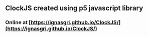 ## ClockJS created using p5 javascript library
### Online at [https://ignasgri.github.io/ClockJS/](https://ignasgri.github.io/ClockJS/)
